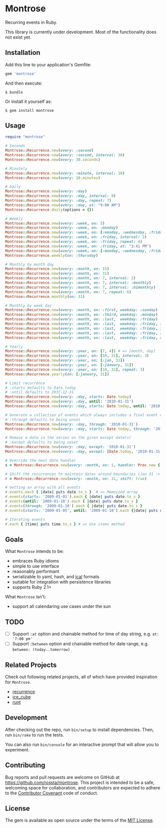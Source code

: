 # Montrose

Recurring events in Ruby.

This library is currently under development. Most of the functionality does not
exist yet.

## Installation

Add this line to your application's Gemfile:

```ruby
gem 'montrose'
```

And then execute:

    $ bundle

Or install it yourself as:

    $ gem install montrose

## Usage

```ruby
require "montrose"

# Seconds
Montrose::Recurrence.new(every: :second)
Montrose::Recurrence.new(every: :second, interval: 30)
Montrose::Recurrence.new(every: 30.seconds)

# Minutely
Montrose::Recurrence.new(every: :minute, interval: 10)
Montrose::Recurrence.new(every: 10.minutes)

# Daily
Montrose::Recurrence.new(every: :day)
Montrose::Recurrence.new(every: :day, interval: 9)
Montrose::Recurrence.new(every: :day, repeat: 7)
Montrose::Recurrence.new(every: :day, at: "9:00 AM")
Montrose::Recurrence.daily(options = {})

# Weekly
Montrose::Recurrence.new(every: :week, on: 5)
Montrose::Recurrence.new(every: :week, on: :monday)
Montrose::Recurrence.new(every: :week, on: [:monday, :wednesday, :friday])
Montrose::Recurrence.new(every: :week, on: :friday, interval: 2)
Montrose::Recurrence.new(every: :week, on: :friday, repeat: 4)
Montrose::Recurrence.new(every: :week, on: :friday, at: "3:41 PM")
Montrose::Recurrence.new(every: :week, on: [:monday, :wednesday, :friday], at: "12:00 PM")
Montrose::Recurrence.weekly(on: :thursday)

# Monthly by month day
Montrose::Recurrence.new(every: :month, on: 15)
Montrose::Recurrence.new(every: :month, on: 31)
Montrose::Recurrence.new(every: :month, on: 7, interval: 2)
Montrose::Recurrence.new(every: :month, on: 7, interval: :monthly)
Montrose::Recurrence.new(every: :month, on: 7, interval: :bimonthly)
Montrose::Recurrence.new(every: :month, on: 7, repeat: 6)
Montrose::Recurrence.monthly(on: 31)

# Monthly by week day
Montrose::Recurrence.new(every: :month, on: :first, weekday: :sunday)
Montrose::Recurrence.new(every: :month, on: :third, weekday: :monday)
Montrose::Recurrence.new(every: :month, on: :last,  weekday: :friday)
Montrose::Recurrence.new(every: :month, on: :last,  weekday: :friday, interval: 2)
Montrose::Recurrence.new(every: :month, on: :last,  weekday: :friday, interval: :quarterly)
Montrose::Recurrence.new(every: :month, on: :last,  weekday: :friday, interval: :semesterly)
Montrose::Recurrence.new(every: :month, on: :last,  weekday: :friday, repeat: 3)

# Yearly
Montrose::Recurrence.new(every: :year, on: [7, 4]) # => [month, day]
Montrose::Recurrence.new(every: :year, on: [10, 31], interval: 3)
Montrose::Recurrence.new(every: :year, on: [:jan, 31])
Montrose::Recurrence.new(every: :year, on: [:january, 31])
Montrose::Recurrence.new(every: :year, on: [10, 31], repeat: 3)
Montrose::Recurrence.yearly(on: [:january, 31])

# Limit recurrence
# :starts defaults to Date.today
# :until defaults to 2037-12-31
Montrose::Recurrence.new(every: :day, starts: Date.today)
Montrose::Recurrence.new(every: :day, until: '2010-01-31')
Montrose::Recurrence.new(every: :day, starts: Date.today, until: '2010-01-31')

# Generate a collection of events which always includes a final event with the given through date
# :through defaults to being unset
Montrose::Recurrence.new(every: :day, through: '2010-01-31')
Montrose::Recurrence.new(every: :day, starts: Date.today, through: '2010-01-31')

# Remove a date in the series on the given except date(s)
# :except defaults to being unset
Montrose::Recurrence.new(every: :day, except: '2010-01-31')
Montrose::Recurrence.new(every: :day, except: [Date.today, '2010-01-31'])

# Override the next date handler
s = Montrose::Recurrence.new(every: :month, on: 1, handler: Proc.new { |day, month, year| raise("Date not allowed!") if year == 2011 && month == 12 && day == 31 })

# Shift the recurrences to maintain dates around boundaries (Jan 31 -> Feb 28 -> Mar 28)
r = Montrose::Recurrence.new(every: :month, on: 31, shift: true)

# Getting an array with all events
r.events.each { |date| puts date.to_s }  # => Memoized array
r.events(starts: '2009-01-01').each { |date| puts date.to_s }
r.events(until: '2009-01-10').each { |date| puts date.to_s }
r.events(through: '2009-01-10').each { |date| puts date.to_s }
r.events(starts: '2009-01-05', until: '2009-01-10').each {|date| puts date.to_s }

# Iterating events
r.each { |time| puts time.to_s } # => Use items method
```

## Goals

What `Montrose` intends to be:

* embraces Ruby idioms
* simple to use interface
* reasonably performant
* serializable to yaml, hash, and [ical](http://www.kanzaki.com/docs/ical/rrule.html#basic) formats
* suitable for integration with persistence libraries
* supports Ruby 2.1+

What `Montrose` isn't:

* support all calendaring use cases under the sun

## TODO

- [ ] Support `:at` option and chainable method for time of day string, e.g. `at: '7:00 pm'`
- [ ] Support `:between` option and chainable method for date range, e.g.
  `between: (today..tomorrow)`

## Related Projects

Check out following related projects, all of which have provided inspiration for `Montrose`.

* [recurrence](https://github.com/fnando/recurrence)
* [ice_cube](https://github.com/seejohnrun/ice_cube)
* [runt](https://github.com/mlipper/runt)

## Development

After checking out the repo, run `bin/setup` to install dependencies. Then, run `bin/rake` to run the tests.

You can also run `bin/console` for an interactive prompt that will allow you to experiment.

## Contributing

Bug reports and pull requests are welcome on GitHub at https://github.com/rossta/montrose. This project is intended to be a safe, welcoming space for collaboration, and contributors are expected to adhere to the [Contributor Covenant](contributor-covenant.org) code of conduct.

## License

The gem is available as open source under the terms of the [MIT License](http://opensource.org/licenses/MIT).
